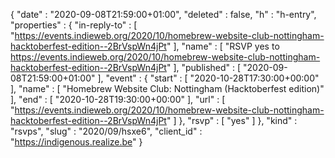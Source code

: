 {
  "date" : "2020-09-08T21:59:00+01:00",
  "deleted" : false,
  "h" : "h-entry",
  "properties" : {
    "in-reply-to" : [ "https://events.indieweb.org/2020/10/homebrew-website-club-nottingham-hacktoberfest-edition--2BrVspWn4jPt" ],
    "name" : [ "RSVP yes to https://events.indieweb.org/2020/10/homebrew-website-club-nottingham-hacktoberfest-edition--2BrVspWn4jPt" ],
    "published" : [ "2020-09-08T21:59:00+01:00" ],
    "event" : {
      "start" : [ "2020-10-28T17:30:00+00:00" ],
      "name" : [ "Homebrew Website Club: Nottingham (Hacktoberfest edition)" ],
      "end" : [ "2020-10-28T19:30:00+00:00" ],
      "url" : [ "https://events.indieweb.org/2020/10/homebrew-website-club-nottingham-hacktoberfest-edition--2BrVspWn4jPt" ]
    },
    "rsvp" : [ "yes" ]
  },
  "kind" : "rsvps",
  "slug" : "2020/09/hsxe6",
  "client_id" : "https://indigenous.realize.be"
}
